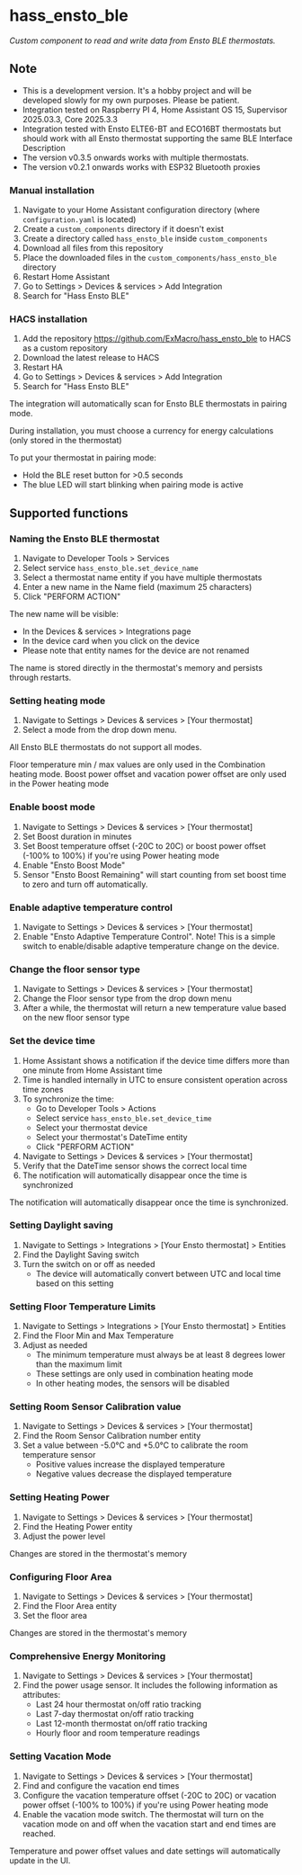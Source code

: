 # hass_ensto_ble
_Custom component to read and write data from Ensto BLE thermostats._

## Note
- This is a development version. It's a hobby project and will be developed slowly for my own purposes. Please be patient.
- Integration tested on Raspberry PI 4, Home Assistant OS 15, Supervisor 2025.03.3, Core 2025.3.3
- Integration tested with Ensto ELTE6-BT and ECO16BT thermostats but should work with all Ensto thermostat supporting the same BLE Interface Description
- The version v0.3.5 onwards works with multiple thermostats.
- The version v0.2.1 onwards works with ESP32 Bluetooth proxies

### Manual installation

1. Navigate to your Home Assistant configuration directory (where `configuration.yaml` is located)
2. Create a `custom_components` directory if it doesn't exist
3. Create a directory called `hass_ensto_ble` inside `custom_components`
4. Download all files from this repository
5. Place the downloaded files in the `custom_components/hass_ensto_ble` directory
6. Restart Home Assistant
7. Go to Settings > Devices & services > Add Integration
8. Search for "Hass Ensto BLE"

### HACS installation
1. Add the repository https://github.com/ExMacro/hass_ensto_ble to HACS as a custom repository
2. Download the latest release to HACS
3. Restart HA
4. Go to Settings > Devices & services > Add Integration
5. Search for "Hass Ensto BLE"

The integration will automatically scan for Ensto BLE thermostats in pairing mode.

During installation, you must choose a currency for energy calculations (only stored in the thermostat)

To put your thermostat in pairing mode:
- Hold the BLE reset button for >0.5 seconds
- The blue LED will start blinking when pairing mode is active

## Supported functions
### Naming the Ensto BLE thermostat

1. Navigate to Developer Tools > Services
2. Select service `hass_ensto_ble.set_device_name`
3. Select a thermostat name entity if you have multiple thermostats
4. Enter a new name in the Name field (maximum 25 characters)
5. Click "PERFORM ACTION"

The new name will be visible:
- In the Devices & services > Integrations page
- In the device card when you click on the device
- Please note that entity names for the device are not renamed

The name is stored directly in the thermostat's memory and persists through restarts.

### Setting heating mode
1. Navigate to Settings > Devices & services > [Your thermostat]
2. Select a mode from the drop down menu.

All Ensto BLE thermostats do not support all modes.

Floor temperature min / max values are only used in the Combination heating mode.
Boost power offset and vacation power offset are only used in the Power heating mode

### Enable boost mode
1. Navigate to Settings > Devices & services > [Your thermostat]
2. Set Boost duration in minutes
3. Set Boost temperature offset (-20C to 20C) or boost power offset (-100% to 100%) if you're using Power heating mode
4. Enable "Ensto Boost Mode"
5. Sensor "Ensto Boost Remaining" will start counting from set boost time to zero and turn off automatically.

### Enable adaptive temperature control
1. Navigate to Settings > Devices & services > [Your thermostat]
2. Enable "Ensto Adaptive Temperature Control". Note! This is a simple switch to enable/disable adaptive temperature change on the device.

### Change the floor sensor type
1. Navigate to Settings > Devices & services > [Your thermostat]
2. Change the Floor sensor type from the drop down menu
3. After a while, the thermostat will return a new temperature value based on the new floor sensor type

### Set the device time
1. Home Assistant shows a notification if the device time differs more than one minute from Home Assistant time
2. Time is handled internally in UTC to ensure consistent operation across time zones
3. To synchronize the time:
   - Go to Developer Tools > Actions
   - Select service `hass_ensto_ble.set_device_time`
   - Select your thermostat device
   - Select your thermostat's DateTime entity
   - Click "PERFORM ACTION"
4. Navigate to Settings > Devices & services > [Your thermostat]
5. Verify that the DateTime sensor shows the correct local time
6. The notification will automatically disappear once the time is synchronized

The notification will automatically disappear once the time is synchronized.

### Setting Daylight saving

1. Navigate to Settings > Integrations > [Your Ensto thermostat] > Entities
2. Find the Daylight Saving switch
4. Turn the switch on or off as needed
   - The device will automatically convert between UTC and local time based on this setting

### Setting Floor Temperature Limits
1. Navigate to Settings > Integrations > [Your Ensto thermostat] > Entities
2. Find the Floor Min and Max Temperature
3. Adjust as needed
   - The minimum temperature must always be at least 8 degrees lower than the maximum limit
   - These settings are only used in combination heating mode
   - In other heating modes, the sensors will be disabled

### Setting Room Sensor Calibration value
1. Navigate to Settings > Devices & services > [Your thermostat]
2. Find the Room Sensor Calibration number entity
3. Set a value between -5.0°C and +5.0°C to calibrate the room temperature sensor
   - Positive values increase the displayed temperature
   - Negative values decrease the displayed temperature

### Setting Heating Power
1. Navigate to Settings > Devices & services > [Your thermostat]
2. Find the Heating Power entity
3. Adjust the power level

Changes are stored in the thermostat's memory

### Configuring Floor Area
1. Navigate to Settings > Devices & services > [Your thermostat]
2. Find the Floor Area entity
3. Set the floor area

Changes are stored in the thermostat's memory

### Comprehensive Energy Monitoring
1. Navigate to Settings > Devices & services > [Your thermostat]
2. Find the power usage sensor. It includes the following information as attributes:
   - Last 24 hour thermostat on/off ratio tracking
   - Last 7-day thermostat on/off ratio tracking
   - Last 12-month thermostat on/off ratio tracking
   - Hourly floor and room temperature readings

### Setting Vacation Mode
1. Navigate to Settings > Devices & services > [Your thermostat]
2. Find and configure the vacation end times
3. Configure the vacation temperature offset (-20C to 20C) or vacation power offset (-100% to 100%) if you're using Power heating mode
4. Enable the vacation mode switch. The thermostat will turn on the vacation mode on and off when the vacation start and end times are reached.

Temperature and power offset values and date settings will automatically update in the UI.
